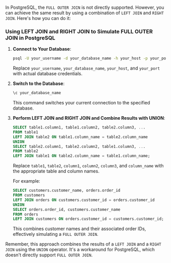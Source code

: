 In PostgreSQL, the `FULL OUTER JOIN` is not directly supported. However, you can achieve the same result by using a combination of `LEFT JOIN` and `RIGHT JOIN`. Here's how you can do it:

### Using LEFT JOIN and RIGHT JOIN to Simulate FULL OUTER JOIN in PostgreSQL

1. **Connect to Your Database**:
   ```bash
   psql -U your_username -d your_database_name -h your_host -p your_port
   ```
   Replace `your_username`, `your_database_name`, `your_host`, and `your_port` with actual database credentials.

2. **Switch to the Database**:
   ```sql
   \c your_database_name
   ```
   This command switches your current connection to the specified database.

3. **Perform LEFT JOIN and RIGHT JOIN and Combine Results with UNION**:
   ```sql
   SELECT table1.column1, table1.column2, table2.column3, ...
   FROM table1
   LEFT JOIN table2 ON table1.column_name = table2.column_name
   UNION
   SELECT table2.column1, table2.column2, table1.column3, ...
   FROM table2
   LEFT JOIN table1 ON table2.column_name = table1.column_name;
   ```
   Replace `table1`, `table2`, `column1`, `column2`, `column3`, and `column_name` with the appropriate table and column names.

   For example:
   ```sql
   SELECT customers.customer_name, orders.order_id
   FROM customers
   LEFT JOIN orders ON customers.customer_id = orders.customer_id
   UNION
   SELECT orders.order_id, customers.customer_name
   FROM orders
   LEFT JOIN customers ON orders.customer_id = customers.customer_id;
   ```
   This combines customer names and their associated order IDs, effectively simulating a `FULL OUTER JOIN`.

Remember, this approach combines the results of a `LEFT JOIN` and a `RIGHT JOIN` using the `UNION` operator. It's a workaround for PostgreSQL, which doesn't directly support `FULL OUTER JOIN`.
